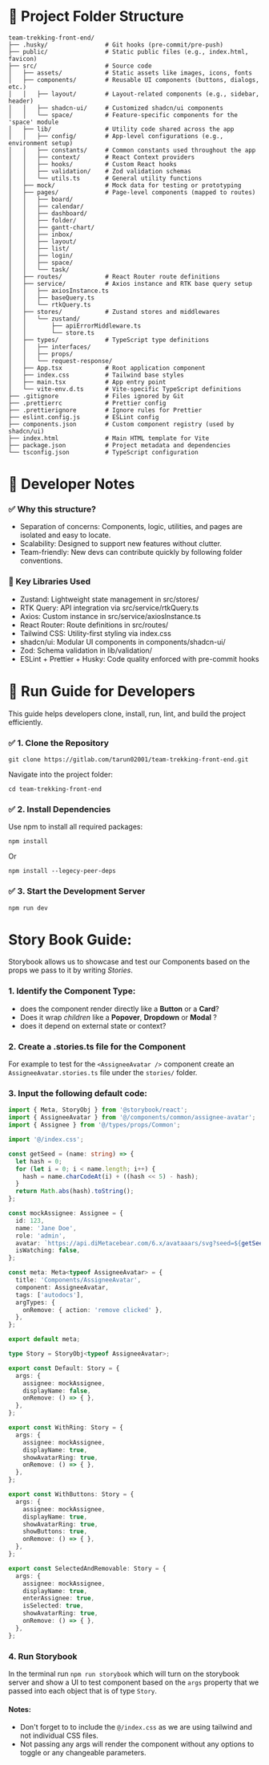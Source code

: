 # 📁 Project Folder Structure
```
team-trekking-front-end/
├── .husky/                # Git hooks (pre-commit/pre-push)
├── public/                # Static public files (e.g., index.html, favicon)
├── src/                   # Source code
│   ├── assets/            # Static assets like images, icons, fonts
│   ├── components/        # Reusable UI components (buttons, dialogs, etc.)
│   │   ├── layout/        # Layout-related components (e.g., sidebar, header)
│   │   ├── shadcn-ui/     # Customized shadcn/ui components
│   │   └── space/         # Feature-specific components for the 'space' module
│   ├── lib/               # Utility code shared across the app
│   │   ├── config/        # App-level configurations (e.g., environment setup)
│   │   ├── constants/     # Common constants used throughout the app
│   │   ├── context/       # React Context providers
│   │   ├── hooks/         # Custom React hooks
│   │   ├── validation/    # Zod validation schemas
│   │   └── utils.ts       # General utility functions
│   ├── mock/              # Mock data for testing or prototyping
│   ├── pages/             # Page-level components (mapped to routes)
│   │   ├── board/         
│   │   ├── calendar/
│   │   ├── dashboard/
│   │   ├── folder/
│   │   ├── gantt-chart/
│   │   ├── inbox/
│   │   ├── layout/
│   │   ├── list/
│   │   ├── login/
│   │   ├── space/
│   │   └── task/
│   ├── routes/            # React Router route definitions
│   ├── service/           # Axios instance and RTK base query setup
│   │   ├── axiosInstance.ts
│   │   ├── baseQuery.ts
│   │   └── rtkQuery.ts
│   ├── stores/            # Zustand stores and middlewares
│   │   └── zustand/
│   │       ├── apiErrorMiddleware.ts
│   │       └── store.ts
│   ├── types/             # TypeScript type definitions
│   │   ├── interfaces/    
│   │   ├── props/
│   │   └── request-response/
│   ├── App.tsx            # Root application component
│   ├── index.css          # Tailwind base styles
│   ├── main.tsx           # App entry point
│   └── vite-env.d.ts      # Vite-specific TypeScript definitions
├── .gitignore             # Files ignored by Git
├── .prettierrc            # Prettier config
├── .prettierignore        # Ignore rules for Prettier
├── eslint.config.js       # ESLint config
├── components.json        # Custom component registry (used by shadcn/ui)
├── index.html             # Main HTML template for Vite
├── package.json           # Project metadata and dependencies
└── tsconfig.json          # TypeScript configuration
```

# 🧠 Developer Notes

### ✅ Why this structure?
- Separation of concerns: Components, logic, utilities, and pages are isolated and easy to locate.
-	Scalability: Designed to support new features without clutter.
-	Team-friendly: New devs can contribute quickly by following folder conventions.

### 🔧 Key Libraries Used
- 	Zustand: Lightweight state management in src/stores/
- 	RTK Query: API integration via src/service/rtkQuery.ts
- 	Axios: Custom instance in src/service/axiosInstance.ts
- 	React Router: Route definitions in src/routes/
- 	Tailwind CSS: Utility-first styling via index.css
- 	shadcn/ui: Modular UI components in components/shadcn-ui/
- 	Zod: Schema validation in lib/validation/
- 	ESLint + Prettier + Husky: Code quality enforced with pre-commit hooks

# 🚀 Run Guide for Developers
This guide helps developers clone, install, run, lint, and build the project efficiently.

### ✅ 1. Clone the Repository
```
git clone https://gitlab.com/tarun02001/team-trekking-front-end.git
```
Navigate into the project folder:
```
cd team-trekking-front-end
```

### ✅ 2. Install Dependencies
Use npm to install all required packages:
```
npm install 
```
Or
```
npm install --legecy-peer-deps
```
### ✅ 3. Start the Development Server
```
npm run dev
```
# Story Book Guide:
Storybook allows us to showcase and test our Components based on the props we pass to it by writing _Stories_.

### 1. Identify the Component Type:
- does the component render directly like a **Button** or a **Card**?
- Does it wrap _children_ like a **Popover**, **Dropdown** or **Modal** ?
- does it depend on external state or context?

### 2. Create a .stories.ts file for the Component
For example to test for the `<AssigneeAvatar />` component create an `AssigneeAvatar.stories.ts` file under the `stories/` folder.

### 3. Input the following default code:
```typescript
import { Meta, StoryObj } from '@storybook/react';
import { AssigneeAvatar } from '@/components/common/assignee-avatar';
import { Assignee } from '@/types/props/Common';

import '@/index.css';

const getSeed = (name: string) => {
  let hash = 0;
  for (let i = 0; i < name.length; i++) {
    hash = name.charCodeAt(i) + ((hash << 5) - hash);
  }
  return Math.abs(hash).toString();
};

const mockAssignee: Assignee = {
  id: 123,
  name: 'Jane Doe',
  role: 'admin',
  avatar: `https://api.diMetacebear.com/6.x/avataaars/svg?seed=${getSeed('Jane Doe')}`,
  isWatching: false,
};

const meta: Meta<typeof AssigneeAvatar> = {
  title: 'Components/AssigneeAvatar',
  component: AssigneeAvatar,
  tags: ['autodocs'],
  argTypes: {
    onRemove: { action: 'remove clicked' },
  },
};

export default meta;

type Story = StoryObj<typeof AssigneeAvatar>;

export const Default: Story = {
  args: {
    assignee: mockAssignee,
    displayName: false,
    onRemove: () => { },
  },
};

export const WithRing: Story = {
  args: {
    assignee: mockAssignee,
    displayName: true,
    showAvatarRing: true,
    onRemove: () => { },
  },
};

export const WithButtons: Story = {
  args: {
    assignee: mockAssignee,
    displayName: true,
    showAvatarRing: true,
    showButtons: true,
    onRemove: () => { },
  },
};

export const SelectedAndRemovable: Story = {
  args: {
    assignee: mockAssignee,
    displayName: true,
    enterAssignee: true,
    isSelected: true,
    showAvatarRing: true,
    onRemove: () => { },
  },
};
```
### 4. Run Storybook
In the terminal run `npm run storybook` which will turn on the storybook server and show a UI to test component based on the `args` property that we passed into each object that is of type `Story`.

#### Notes:
- Don't forget to to include the `@/index.css` as we are using tailwind and not individual CSS files.
- Not passing any args will render the component without any options to toggle or any changeable parameters.


